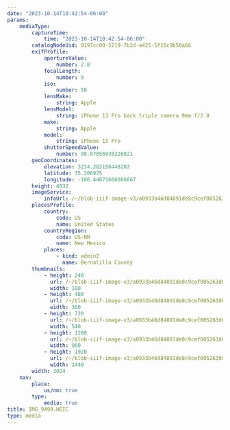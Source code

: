 ```yaml
---
date: "2023-10-14T10:42:54-06:00"
params:
    mediaType:
        captureTime:
            time: "2023-10-14T10:42:54-06:00"
        catalogNodeUid: 0197cc00-5219-7b2d-a425-5f10c9b50a66
        exifProfile:
            apertureValue:
                number: 2.8
            focalLength:
                number: 9
            iso:
                number: 50
            lensMake:
                string: Apple
            lensModel:
                string: iPhone 13 Pro back triple camera 9mm f/2.8
            make:
                string: Apple
            model:
                string: iPhone 13 Pro
            shutterSpeedValue:
                number: 99.07856938226821
        geoCoordinates:
            elevation: 3234.262156448203
            latitude: 35.206975
            longitude: -106.44671666666667
        height: 4032
        imageService:
            infoUrl: /~/blob-iiif-image-v3/a0933b46d84891de8c9cef005263d6f0df2663139c9fb8d5d571bc1710b45f66/info.json
        placesProfile:
            country:
                code: US
                name: United States
            countryRegion:
                code: US-NM
                name: New Mexico
            places:
                - kind: admin2
                  name: Bernalillo County
        thumbnails:
            - height: 240
              url: /~/blob-iiif-image-v3/a0933b46d84891de8c9cef005263d6f0df2663139c9fb8d5d571bc1710b45f66/full/180%2C240/0/default.jpg
              width: 180
            - height: 480
              url: /~/blob-iiif-image-v3/a0933b46d84891de8c9cef005263d6f0df2663139c9fb8d5d571bc1710b45f66/full/360%2C480/0/default.jpg
              width: 360
            - height: 720
              url: /~/blob-iiif-image-v3/a0933b46d84891de8c9cef005263d6f0df2663139c9fb8d5d571bc1710b45f66/full/540%2C720/0/default.jpg
              width: 540
            - height: 1280
              url: /~/blob-iiif-image-v3/a0933b46d84891de8c9cef005263d6f0df2663139c9fb8d5d571bc1710b45f66/full/960%2C1280/0/default.jpg
              width: 960
            - height: 1920
              url: /~/blob-iiif-image-v3/a0933b46d84891de8c9cef005263d6f0df2663139c9fb8d5d571bc1710b45f66/full/1440%2C1920/0/default.jpg
              width: 1440
        width: 3024
    nav:
        place:
            us/nm: true
        type:
            media: true
title: IMG_9499.HEIC
type: media
---
```

